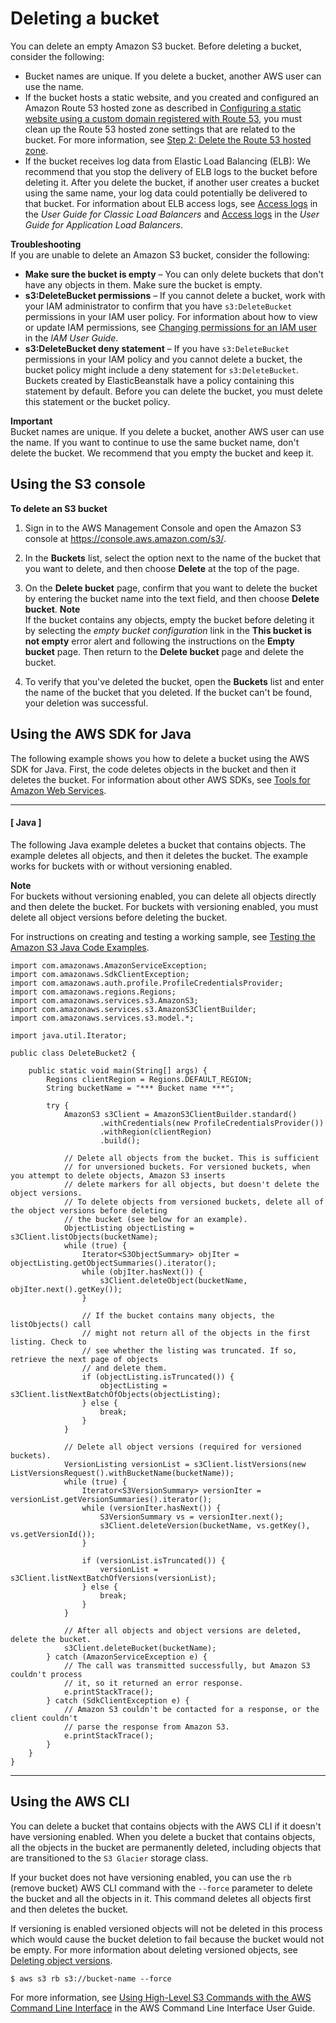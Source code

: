 # Deleting a bucket<a name="delete-bucket"></a>

You can delete an empty Amazon S3 bucket\. Before deleting a bucket, consider the following:
+ Bucket names are unique\. If you delete a bucket, another AWS user can use the name\. 
+ If the bucket hosts a static website, and you created and configured an Amazon Route 53 hosted zone as described in [Configuring a static website using a custom domain registered with Route 53](website-hosting-custom-domain-walkthrough.md), you must clean up the Route 53 hosted zone settings that are related to the bucket\. For more information, see [Step 2: Delete the Route 53 hosted zone](getting-started-cleanup.md#getting-started-cleanup-route53)\.
+ If the bucket receives log data from Elastic Load Balancing \(ELB\): We recommend that you stop the delivery of ELB logs to the bucket before deleting it\. After you delete the bucket, if another user creates a bucket using the same name, your log data could potentially be delivered to that bucket\. For information about ELB access logs, see [Access logs](https://docs.aws.amazon.com/elasticloadbalancing/latest/classic/access-log-collection.html) in the *User Guide for Classic Load Balancers* and [Access logs](https://docs.aws.amazon.com/elasticloadbalancing/latest/application/load-balancer-access-logs.html) in the *User Guide for Application Load Balancers*\.

**Troubleshooting**  
If you are unable to delete an Amazon S3 bucket, consider the following:
+ **Make sure the bucket is empty** – You can only delete buckets that don't have any objects in them\. Make sure the bucket is empty\.
+ **s3:DeleteBucket permissions** – If you cannot delete a bucket, work with your IAM administrator to confirm that you have `s3:DeleteBucket` permissions in your IAM user policy\. For information about how to view or update IAM permissions, see [Changing permissions for an IAM user](https://docs.aws.amazon.com/IAM/latest/UserGuide/id_users_change-permissions.html) in the *IAM User Guide*\.
+ **s3:DeleteBucket deny statement** – If you have `s3:DeleteBucket` permissions in your IAM policy and you cannot delete a bucket, the bucket policy might include a deny statement for `s3:DeleteBucket`\. Buckets created by ElasticBeanstalk have a policy containing this statement by default\. Before you can delete the bucket, you must delete this statement or the bucket policy\.

**Important**  
Bucket names are unique\. If you delete a bucket, another AWS user can use the name\. If you want to continue to use the same bucket name, don't delete the bucket\. We recommend that you empty the bucket and keep it\.

## Using the S3 console<a name="delete-bucket-console"></a>

**To delete an S3 bucket**

1. Sign in to the AWS Management Console and open the Amazon S3 console at [https://console\.aws\.amazon\.com/s3/](https://console.aws.amazon.com/s3/)\.

1. In the **Buckets** list, select the option next to the name of the bucket that you want to delete, and then choose **Delete** at the top of the page\.

1. On the **Delete bucket** page, confirm that you want to delete the bucket by entering the bucket name into the text field, and then choose **Delete bucket**\.
**Note**  
If the bucket contains any objects, empty the bucket before deleting it by selecting the *empty bucket configuration* link in the **This bucket is not empty** error alert and following the instructions on the **Empty bucket** page\. Then return to the **Delete bucket** page and delete the bucket\.

   

1. To verify that you've deleted the bucket, open the **Buckets** list and enter the name of the bucket that you deleted\. If the bucket can't be found, your deletion was successful\. 

## Using the AWS SDK for Java<a name="delete-empty-bucket"></a>

The following example shows you how to delete a bucket using the AWS SDK for Java\. First, the code deletes objects in the bucket and then it deletes the bucket\. For information about other AWS SDKs, see [Tools for Amazon Web Services](https://aws.amazon.com/tools/)\.

------
#### [ Java ]

The following Java example deletes a bucket that contains objects\. The example deletes all objects, and then it deletes the bucket\. The example works for buckets with or without versioning enabled\.

**Note**  
For buckets without versioning enabled, you can delete all objects directly and then delete the bucket\. For buckets with versioning enabled, you must delete all object versions before deleting the bucket\.

For instructions on creating and testing a working sample, see [Testing the Amazon S3 Java Code Examples](UsingTheMPJavaAPI.md#TestingJavaSamples)\. 

```
import com.amazonaws.AmazonServiceException;
import com.amazonaws.SdkClientException;
import com.amazonaws.auth.profile.ProfileCredentialsProvider;
import com.amazonaws.regions.Regions;
import com.amazonaws.services.s3.AmazonS3;
import com.amazonaws.services.s3.AmazonS3ClientBuilder;
import com.amazonaws.services.s3.model.*;

import java.util.Iterator;

public class DeleteBucket2 {

    public static void main(String[] args) {
        Regions clientRegion = Regions.DEFAULT_REGION;
        String bucketName = "*** Bucket name ***";

        try {
            AmazonS3 s3Client = AmazonS3ClientBuilder.standard()
                    .withCredentials(new ProfileCredentialsProvider())
                    .withRegion(clientRegion)
                    .build();

            // Delete all objects from the bucket. This is sufficient
            // for unversioned buckets. For versioned buckets, when you attempt to delete objects, Amazon S3 inserts
            // delete markers for all objects, but doesn't delete the object versions.
            // To delete objects from versioned buckets, delete all of the object versions before deleting
            // the bucket (see below for an example).
            ObjectListing objectListing = s3Client.listObjects(bucketName);
            while (true) {
                Iterator<S3ObjectSummary> objIter = objectListing.getObjectSummaries().iterator();
                while (objIter.hasNext()) {
                    s3Client.deleteObject(bucketName, objIter.next().getKey());
                }

                // If the bucket contains many objects, the listObjects() call
                // might not return all of the objects in the first listing. Check to
                // see whether the listing was truncated. If so, retrieve the next page of objects 
                // and delete them.
                if (objectListing.isTruncated()) {
                    objectListing = s3Client.listNextBatchOfObjects(objectListing);
                } else {
                    break;
                }
            }

            // Delete all object versions (required for versioned buckets).
            VersionListing versionList = s3Client.listVersions(new ListVersionsRequest().withBucketName(bucketName));
            while (true) {
                Iterator<S3VersionSummary> versionIter = versionList.getVersionSummaries().iterator();
                while (versionIter.hasNext()) {
                    S3VersionSummary vs = versionIter.next();
                    s3Client.deleteVersion(bucketName, vs.getKey(), vs.getVersionId());
                }

                if (versionList.isTruncated()) {
                    versionList = s3Client.listNextBatchOfVersions(versionList);
                } else {
                    break;
                }
            }

            // After all objects and object versions are deleted, delete the bucket.
            s3Client.deleteBucket(bucketName);
        } catch (AmazonServiceException e) {
            // The call was transmitted successfully, but Amazon S3 couldn't process 
            // it, so it returned an error response.
            e.printStackTrace();
        } catch (SdkClientException e) {
            // Amazon S3 couldn't be contacted for a response, or the client couldn't
            // parse the response from Amazon S3.
            e.printStackTrace();
        }
    }
}
```

------

## Using the AWS CLI<a name="delete-bucket-awscli"></a>

You can delete a bucket that contains objects with the AWS CLI if it doesn't have versioning enabled\. When you delete a bucket that contains objects, all the objects in the bucket are permanently deleted, including objects that are transitioned to the `S3 Glacier` storage class\.

If your bucket does not have versioning enabled, you can use the `rb` \(remove bucket\) AWS CLI command with the `--force` parameter to delete the bucket and all the objects in it\. This command deletes all objects first and then deletes the bucket\.

If versioning is enabled versioned objects will not be deleted in this process which would cause the bucket deletion to fail because the bucket would not be empty\. For more information about deleting versioned objects, see [Deleting object versions](https://docs.aws.amazon.com/AmazonS3/latest/userguide/DeletingObjectVersions.html)\.

```
$ aws s3 rb s3://bucket-name --force  
```

For more information, see [Using High\-Level S3 Commands with the AWS Command Line Interface](https://docs.aws.amazon.com/cli/latest/userguide/using-s3-commands.html) in the AWS Command Line Interface User Guide\.